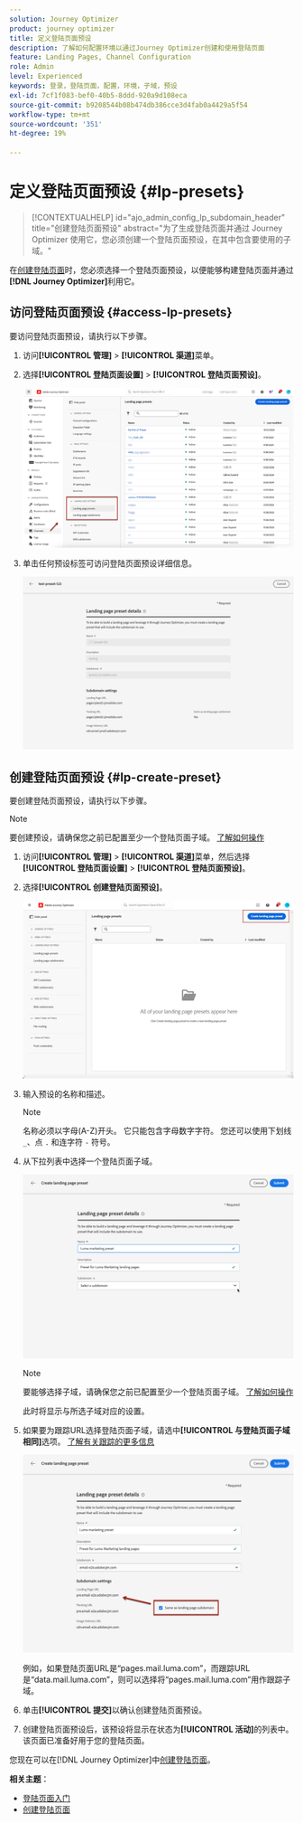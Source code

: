 ```yaml
---
solution: Journey Optimizer
product: journey optimizer
title: 定义登陆页面预设
description: 了解如何配置环境以通过Journey Optimizer创建和使用登陆页面
feature: Landing Pages, Channel Configuration
role: Admin
level: Experienced
keywords: 登录，登陆页面，配置，环境，子域，预设
exl-id: 7cf1f083-bef0-40b5-8ddd-920a9d108eca
source-git-commit: b9208544b08b474db386cce3d4fab0a4429a5f54
workflow-type: tm+mt
source-wordcount: '351'
ht-degree: 19%

---
```


# 定义登陆页面预设 {#lp-presets}

>[!CONTEXTUALHELP]
>id="ajo_admin_config_lp_subdomain_header"
>title="创建登陆页面预设"
>abstract="为了生成登陆页面并通过 Journey Optimizer 使用它，您必须创建一个登陆页面预设，在其中包含要使用的子域。"

在[创建登陆页面](../landing-pages/create-lp.md#create-a-lp)时，您必须选择一个登陆页面预设，以便能够构建登陆页面并通过&#x200B;**[!DNL Journey Optimizer]**&#x200B;利用它。

## 访问登陆页面预设 {#access-lp-presets}

要访问登陆页面预设，请执行以下步骤。

1. 访问&#x200B;**[!UICONTROL 管理]** > **[!UICONTROL 渠道]**&#x200B;菜单。

1. 选择&#x200B;**[!UICONTROL 登陆页面设置]** > **[!UICONTROL 登陆页面预设]**。

   ![](assets/lp_presets-access.png)

1. 单击任何预设标签可访问登陆页面预设详细信息。

   ![](assets/lp_preset-details.png)

## 创建登陆页面预设 {#lp-create-preset}

要创建登陆页面预设，请执行以下步骤。

>[!NOTE]
>
>要创建预设，请确保您之前已配置至少一个登陆页面子域。 [了解如何操作](lp-subdomains.md)

1. 访问&#x200B;**[!UICONTROL 管理]** > **[!UICONTROL 渠道]**&#x200B;菜单，然后选择&#x200B;**[!UICONTROL 登陆页面设置]** > **[!UICONTROL 登陆页面预设]**。

1. 选择&#x200B;**[!UICONTROL 创建登陆页面预设]**。

   ![](assets/lp_create-preset-temp.png)

1. 输入预设的名称和描述。

   >[!NOTE]
   >
   > 名称必须以字母(A-Z)开头。 它只能包含字母数字字符。 您还可以使用下划线 `_`、点 `.` 和连字符 `-` 符号。

1. 从下拉列表中选择一个登陆页面子域。

   ![](assets/lp_preset-subdomain.png)

   >[!NOTE]
   >
   >要能够选择子域，请确保您之前已配置至少一个登陆页面子域。 [了解如何操作](#lp-subdomains)

   此时将显示与所选子域对应的设置。

1. 如果要为跟踪URL选择登陆页面子域，请选中&#x200B;**[!UICONTROL 与登陆页面子域相同]**&#x200B;选项。 [了解有关跟踪的更多信息](../email/message-tracking.md)

   ![](assets/lp_preset-subdomain-settings-same.png)

   例如，如果登陆页面URL是“pages.mail.luma.com”，而跟踪URL是“data.mail.luma.com”，则可以选择将“pages.mail.luma.com”用作跟踪子域。

1. 单击&#x200B;**[!UICONTROL 提交]**&#x200B;以确认创建登陆页面预设。<!--You can also save the preset as draft and resume its configuration later on.-->

   <!--![](assets/lp_preset-subdomain-settings-submit.png)-->

1. 创建登陆页面预设后，该预设将显示在状态为&#x200B;**[!UICONTROL 活动]**&#x200B;的列表中。 该页面已准备好用于您的登陆页面。

您现在可以在[!DNL Journey Optimizer]中[创建登陆页面](../landing-pages/create-lp.md)。
<!--
>[!NOTE]
>
>Learn how to create channel configurations for push notifications and emails in [this section](channel-surfaces.md).-->

**相关主题**：

* [登陆页面入门](../landing-pages/get-started-lp.md)
* [创建登陆页面](../landing-pages/create-lp.md#create-a-lp)
